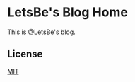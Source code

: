 # LetsBe's Blog Home

This is @LetsBe's blog.

## License

[MIT](http://opensource.org/licenses/MIT)
